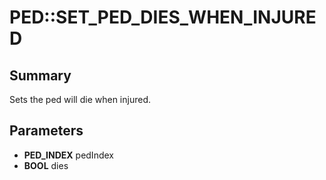 # PED::SET_PED_DIES_WHEN_INJURED

## Summary
Sets the ped will die when injured.

## Parameters
* **PED_INDEX** pedIndex
* **BOOL** dies